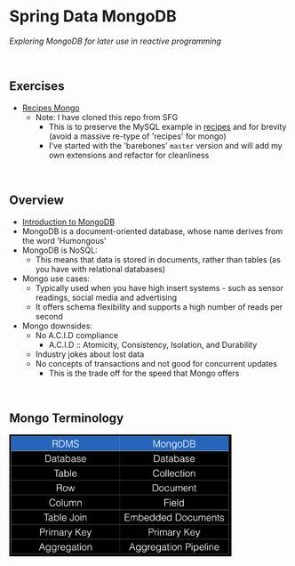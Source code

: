 # Spring Data MongoDB
*Exploring MongoDB for later use in reactive programming*

<br>

## Exercises
* [Recipes Mongo](./exercises/recipes-mongo)
    * Note: I have cloned this repo from SFG
        * This is to preserve the MySQL example in [recipes](../07-spring-mvc-web-dev/exercises/recipes) and for brevity (avoid a massive re-type of 'recipes' for mongo)
        * I've started with the 'barebones' `master` version and will add my own extensions and refactor for cleanliness

<br>

## Overview
* [Introduction to MongoDB](./res/IntroductionToMongoDB.pdf)
* MongoDB is a document-oriented database, whose name derives from the word 'Humongous'
* MongoDB is NoSQL:
    * This means that data is stored in documents, rather than tables (as you have with relational databases)
* Mongo use cases:
    * Typically used when you have high insert systems - such as sensor readings, social media and advertising
    * It offers schema flexibility and supports a high number of reads per second
* Mongo downsides:
    * No A.C.I.D compliance
        * A.C.I.D :: Atomicity, Consistency, Isolation, and Durability
    * Industry jokes about lost data
    * No concepts of transactions and not good for concurrent updates
        * This is the trade off for the speed that Mongo offers

<br>

## Mongo Terminology
<img src="./res/mongo-terminology.png" width="400">